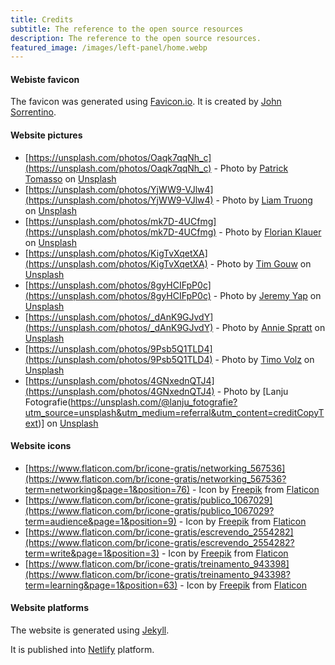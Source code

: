 ```yaml
---
title: Credits
subtitle: The reference to the open source resources
description: The reference to the open source resources.
featured_image: /images/left-panel/home.webp
---
```


#### Webiste favicon

The favicon was generated using [Favicon.io](https://favicon.io/emoji-favicons/bookmark-tabs/). It is created by [John Sorrentino](https://twitter.com/johnsorrentino).

#### Website pictures

* [https://unsplash.com/photos/Oaqk7qqNh_c](https://unsplash.com/photos/Oaqk7qqNh_c) - Photo by [Patrick Tomasso](https://unsplash.com/@impatrickt?utm_source=unsplash&utm_medium=referral&utm_content=creditCopyText) on [Unsplash](https://unsplash.com/s/photos/podcast?utm_source=unsplash&utm_medium=referral&utm_content=creditCopyText)
* [https://unsplash.com/photos/YjWW9-VJlw4](https://unsplash.com/photos/YjWW9-VJlw4) - Photo by [Liam Truong](https://unsplash.com/@liamtruong?utm_source=unsplash&utm_medium=referral&utm_content=creditCopyText) on [Unsplash](https://unsplash.com/s/photos/podcast?utm_source=unsplash&utm_medium=referral&utm_content=creditCopyText)
* [https://unsplash.com/photos/mk7D-4UCfmg](https://unsplash.com/photos/mk7D-4UCfmg) - Photo by [Florian Klauer](https://unsplash.com/@florianklauer?utm_source=unsplash&utm_medium=referral&utm_content=creditCopyText) on [Unsplash](https://unsplash.com/s/photos/podcast?utm_source=unsplash&utm_medium=referral&utm_content=creditCopyText)
* [https://unsplash.com/photos/KigTvXqetXA](https://unsplash.com/photos/KigTvXqetXA) - Photo by [Tim Gouw](https://unsplash.com/@punttim?utm_source=unsplash&utm_medium=referral&utm_content=creditCopyText) on [Unsplash](https://unsplash.com/s/photos/podcast?utm_source=unsplash&utm_medium=referral&utm_content=creditCopyText)
* [https://unsplash.com/photos/8gyHCIFpP0c](https://unsplash.com/photos/8gyHCIFpP0c) - Photo by [Jeremy Yap](https://unsplash.com/@jeremyyappy?utm_source=unsplash&utm_medium=referral&utm_content=creditCopyText) on [Unsplash](https://unsplash.com/s/photos/podcast?utm_source=unsplash&utm_medium=referral&utm_content=creditCopyText)
* [https://unsplash.com/photos/_dAnK9GJvdY](https://unsplash.com/photos/_dAnK9GJvdY) - Photo by [Annie Spratt](https://unsplash.com/@anniespratt?utm_source=unsplash&utm_medium=referral&utm_content=creditCopyText) on [Unsplash](https://unsplash.com/s/photos/podcast?utm_source=unsplash&utm_medium=referral&utm_content=creditCopyText)
* [https://unsplash.com/photos/9Psb5Q1TLD4](https://unsplash.com/photos/9Psb5Q1TLD4) - Photo by [Timo Volz](https://unsplash.com/@magict1911?utm_source=unsplash&utm_medium=referral&utm_content=creditCopyText) on [Unsplash](https://unsplash.com/s/photos/podcast?utm_source=unsplash&utm_medium=referral&utm_content=creditCopyText)
* [https://unsplash.com/photos/4GNxednQTJ4](https://unsplash.com/photos/4GNxednQTJ4) - Photo by [Lanju Fotografie(https://unsplash.com/@lanju_fotografie?utm_source=unsplash&utm_medium=referral&utm_content=creditCopyText)] on [Unsplash](https://unsplash.com/s/photos/podcast?utm_source=unsplash&utm_medium=referral&utm_content=creditCopyText)

#### Website icons

* [https://www.flaticon.com/br/icone-gratis/networking_567536](https://www.flaticon.com/br/icone-gratis/networking_567536?term=networking&page=1&position=76) - Icon by [Freepik](https://www.flaticon.com/br/autores/freepik) from [Flaticon](https://www.flaticon.com/)
* [https://www.flaticon.com/br/icone-gratis/publico_1067029](https://www.flaticon.com/br/icone-gratis/publico_1067029?term=audience&page=1&position=9) - Icon by [Freepik](https://www.flaticon.com/br/autores/freepik) from [Flaticon](https://www.flaticon.com/)
* [https://www.flaticon.com/br/icone-gratis/escrevendo_2554282](https://www.flaticon.com/br/icone-gratis/escrevendo_2554282?term=write&page=1&position=3) - Icon by [Freepik](https://www.flaticon.com/br/autores/freepik) from [Flaticon](https://www.flaticon.com/)
* [https://www.flaticon.com/br/icone-gratis/treinamento_943398](https://www.flaticon.com/br/icone-gratis/treinamento_943398?term=learning&page=1&position=63) - Icon by [Freepik](https://www.flaticon.com/br/autores/freepik) from [Flaticon](https://www.flaticon.com/)

#### Website platforms

The website is generated using [Jekyll](https://jekyllrb.com/).

It is published into [Netlify](https://www.netlify.com/) platform.